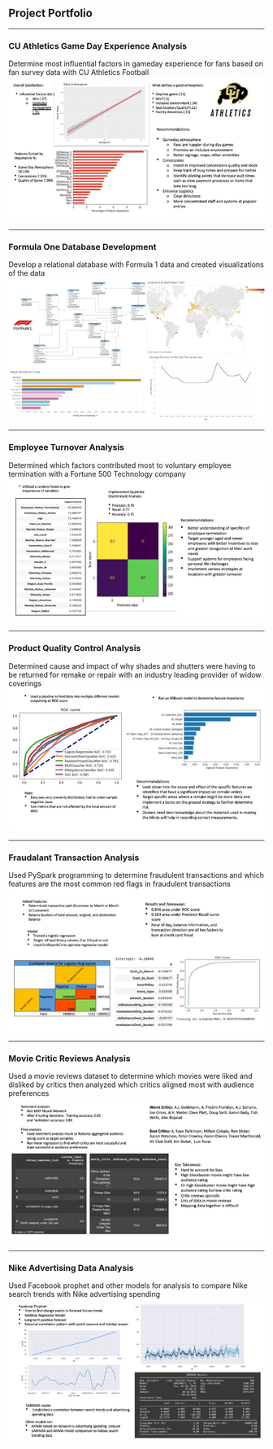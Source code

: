 ## Project Portfolio

---

### CU Athletics Game Day Experience Analysis
Determine most influential factors in gameday experience for fans based on fan survey data with CU Athletics Football 
<img src="images/Slide1.jpeg?raw=true"/>

---

### Formula One Database Development
Develop a relational database with Formula 1 data and created visualizations of the data 
<img src="images/Slide2.jpeg?raw=true"/>

---

### Employee Turnover Analysis
Determined which factors contributed most to voluntary employee termination with a Fortune 500 Technology company   
<img src="images/Slide3.jpeg?raw=true"/>

---

### Product Quality Control Analysis
Determined cause and impact of why shades and shutters were having to be returned for remake or repair with an industry leading provider of widow coverings
<img src="images/Slide4.jpeg?raw=true"/>

---

### Fraudalant Transaction Analysis
Used PySpark programming to determine fraudulent transactions and which features are the most common red flags in fraudulent transactions
<img src="images/Slide5.jpeg?raw=true"/>

---

### Movie Critic Reviews Analysis
Used a movie reviews dataset to determine which movies were liked and disliked by critics then analyzed which critics aligned most with audience preferences 
<img src="images/Slide6.jpeg?raw=true"/>

---

### Nike Advertising Data Analysis 
Used Facebook prophet and other models for analysis to compare Nike search trends with Nike advertising spending 
<img src="images/Slide7.jpeg?raw=true"/>

<p style="font-size:11px">
